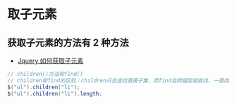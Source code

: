 # 取子元素

## 获取子元素的方法有 2 种方法

- [Jquery 如何获取子元素](https://blog.csdn.net/qq_34543438/article/details/73503884)

```c#
// children()方法和find()
// children和find的区别：children只会查找直接子集，而find会跨越层级查找，一直找到没有为止。
$("ul").children("li");
$("ul").children("li").length;
```
